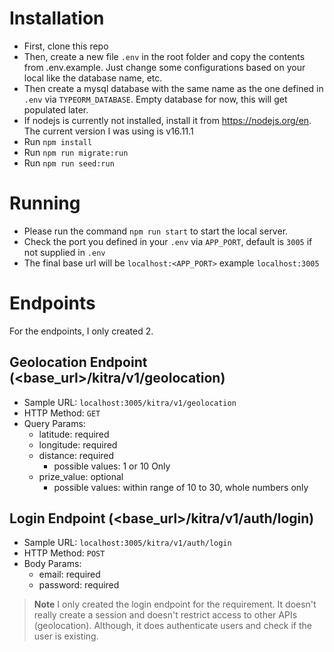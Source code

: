 # Installation

- First, clone this repo
- Then, create a new file `.env` in the root folder and copy the contents from .env.example.
  Just change some configurations based on your local like the database name, etc.
- Then create a mysql database with the same name as the one defined in `.env` via `TYPEORM_DATABASE`.
  Empty database for now, this will get populated later.
- If nodejs is currently not installed, install it from https://nodejs.org/en.
  The current version I was using is v16.11.1
- Run `npm install`
- Run `npm run migrate:run`
- Run `npm run seed:run`

# Running

- Please run the command `npm run start` to start the local server.
- Check the port you defined in your `.env` via `APP_PORT`, default is `3005` if not supplied in `.env`
- The final base url will be `localhost:<APP_PORT>` example `localhost:3005`

# Endpoints

For the endpoints, I only created 2.

## Geolocation Endpoint (<base_url>/kitra/v1/geolocation)
- Sample URL: `localhost:3005/kitra/v1/geolocation`
- HTTP Method: `GET`
- Query Params:
    - latitude: required
    - longitude: required
    - distance: required
        - possible values: 1 or 10 Only
    - prize_value: optional
        - possible values: within range of 10 to 30, whole numbers only

## Login Endpoint (<base_url>/kitra/v1/auth/login)
- Sample URL: `localhost:3005/kitra/v1/auth/login`
- HTTP Method: `POST`
- Body Params:
    - email: required
    - password: required

> **Note** I only created the login endpoint for the requirement. It doesn't really create a session and doesn't restrict access to other APIs (geolocation). Although, it does authenticate users and check if the user is existing.